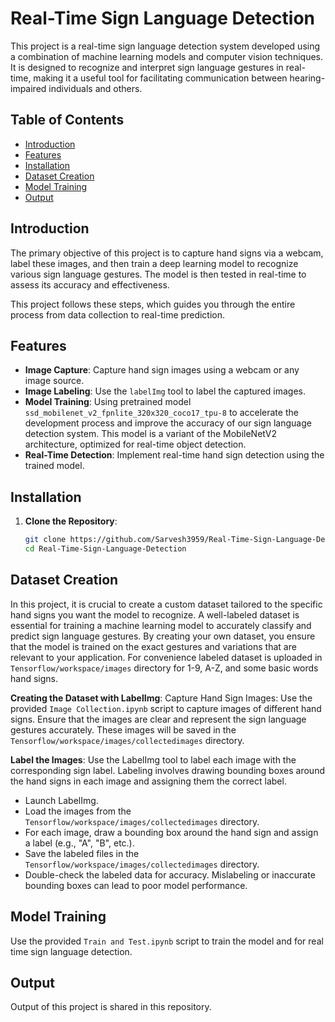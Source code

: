 # Real-Time Sign Language Detection

This project is a real-time sign language detection system developed using a combination of machine learning models and computer vision techniques. It is designed to recognize and interpret sign language gestures in real-time, making it a useful tool for facilitating communication between hearing-impaired individuals and others.

## Table of Contents

- [Introduction](#introduction)
- [Features](#features)
- [Installation](#installation)
- [Dataset Creation](#dataset)
- [Model Training](#model)
- [Output](#output)

## Introduction

The primary objective of this project is to capture hand signs via a webcam, label these images, and then train a deep learning model to recognize various sign language gestures. The model is then tested in real-time to assess its accuracy and effectiveness.

This project follows these steps, which guides you through the entire process from data collection to real-time prediction.

## Features

- **Image Capture**: Capture hand sign images using a webcam or any image source.
- **Image Labeling**: Use the `labelImg` tool to label the captured images.
- **Model Training**: Using pretrained model `ssd_mobilenet_v2_fpnlite_320x320_coco17_tpu-8` to accelerate the development process and improve the accuracy of our sign language detection system. This model is a variant of the MobileNetV2 architecture, optimized for real-time object detection.
- **Real-Time Detection**: Implement real-time hand sign detection using the trained model.

## Installation

1. **Clone the Repository**:
   ```bash
   git clone https://github.com/Sarvesh3959/Real-Time-Sign-Language-Detection.git
   cd Real-Time-Sign-Language-Detection

## Dataset Creation

In this project, it is crucial to create a custom dataset tailored to the specific hand signs you want the model to recognize. A well-labeled dataset is essential for training a machine learning model to accurately classify and predict sign language gestures. By creating your own dataset, you ensure that the model is trained on the exact gestures and variations that are relevant to your application. For convenience labeled dataset is uploaded in `Tensorflow/workspace/images` directory for 1-9, A-Z, and some basic words hand signs.

**Creating the Dataset with LabelImg**:
Capture Hand Sign Images: Use the provided `Image Collection.ipynb` script to capture images of different hand signs. Ensure that the images are clear and represent the sign language gestures accurately. These images will be saved in the `Tensorflow/workspace/images/collectedimages` directory.

**Label the Images**: Use the LabelImg tool to label each image with the corresponding sign label. Labeling involves drawing bounding boxes around the hand signs in each image and assigning them the correct label.

- Launch LabelImg.
- Load the images from the `Tensorflow/workspace/images/collectedimages` directory.
- For each image, draw a bounding box around the hand sign and assign a label (e.g., "A", "B", etc.).
- Save the labeled files in the `Tensorflow/workspace/images/collectedimages` directory.
- Double-check the labeled data for accuracy. Mislabeling or inaccurate bounding boxes can lead to poor model performance.

## Model Training

Use the provided `Train and Test.ipynb` script to train the model and for real time sign language detection.

## Output

Output of this project is shared in this repository.
